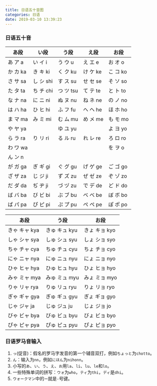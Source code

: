 ```yaml
---
title: 日语五十音图
categories: 日语
date: 2019-03-10 13:39:23
---
```

### 日语五十音

あ段     | い段      | う段      | え段     | お段
---------|----------|-----------|----------|--------
あ ア a  | い イ i   | う ウ u   | え エ e  | お オ o
か カ ka | き キ ki  | く ク ku  | け ケ ke | こ コ ko
さ サ sa | し シ shi | す ス su  | せ セ se | そ ソ so
た タ ta | ち チ chi | つ ツ tsu | て テ te | と ト to
な ナ na | に ニ ni  | ぬ ヌ nu  | ね ネ ne | の ノ no
は ハ ha | ひ ヒ hi  | ふ フ fu  | へ ヘ he | ほ ホ ho
ま マ ma | み ミ mi  | む ム mu  | め メ me | も モ mo
や ヤ ya |           | ゆ ユ yu  |         | よ ヨ yo
ら ラ ra | り リ ri  | る ル ru  | れ レ re | ろ ロ ro
わ ワ wa |           |          |          | を ヲ o
ん ン n  |           |          |          |
が ガ ga | ぎ ギ gi  | ぐ グ gu  | げ ゲ ge | ご ゴ go
ざ ザ za | じ ジ ji  | ず ズ zu  | ぜ ゼ ze | ぞ ゾ zo
だ ダ da | ぢ ヂ ji  | づ ヅ zu  | で デ de | ど ド do
ば バ ba | び ビ bi  | ぶ ブ bu  | べ べ be | ぼ ボ bo
ぱ パ pa | ぴ ピ pi  | ぷ プ pu  | ぺ ペ pe | ぽ ポ po

<!--more-->

あ段         | う段          | お段
-------------|---------------|--------
きゃ キャ kya | きゅ キュ kyu | きょ キョ kyo
しゃ シャ sya | しゅ シュ syu | しょ ショ syo
ちゃ チャ cya | ちゅ チュ cyu | ちょ チョ cyo
にゃ ニャ nya | にゅ ニュ nyu | にょ ニョ nyo
ひゃ ヒャ hya | ひゅ ヒュ hyu | ひょ ヒョ hyo
みゃ ミャ mya | みゅ ミュ myu | みょ ミョ myo
りゃ リャ rya | りゅ リュ ryu | りょ リョ ryo
ぎゃ ギャ gya | ぎゅ ギュ gyu | ぎょ ギョ gyo
じゃ ジャ ja  | じゅ ジュ ju  | じょ ジョ jo
びゃ ビャ bya | びゅ ビュ byu | びょ ビョ byo
ぴゃ ピャ pya | ぴゅ ピュ pyu | ぴょ ピョ pyo

### 日语罗马音输入

1. `っ`(促音)：假名的罗马字发音的第一个辅音双打，例如`ちょっと`为`chotto`。
2. `ん`：输入为`nn`，例如`にほん`为`nihonn`。
3. 小写的`あ`、`い`、`う`、`え`、`お`用`la`、`li`、`lu`、`le`和`lo`。
4. 一些特殊单词的拼写：`ウォ`为`who`，`ティ`为`thi`，`ディ`是`dhi`。
5. `ウォークマン`中的`ー`就是`-`号键。